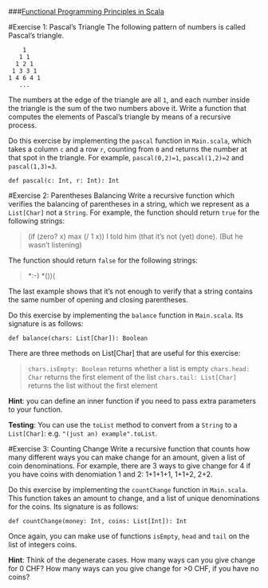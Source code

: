 ###[Functional Programming Principles in Scala](https://class.coursera.org/progfun-005)

#Exercise 1: Pascal’s Triangle
The following pattern of numbers is called Pascal’s triangle.
```
    1
   1 1
  1 2 1
 1 3 3 1
1 4 6 4 1
   ...
```

The numbers at the edge of the triangle are all `1`, and each number inside the triangle is the sum of the two numbers above it. Write a function that computes the elements of Pascal’s triangle by means of a recursive process.

Do this exercise by implementing the `pascal` function in `Main.scala`, which takes a column `c` and a row `r`, counting from `0` and returns the number at that spot in the triangle. For example, `pascal(0,2)=1`, `pascal(1,2)=2` and `pascal(1,3)=3`.
```
def pascal(c: Int, r: Int): Int
```
#Exercise 2: Parentheses Balancing
Write a recursive function which verifies the balancing of parentheses in a string, which we represent as a `List[Char]` not a `String`. For example, the function should return `true` for the following strings:

> (if (zero? x) max (/ 1 x))
> I told him (that it’s not (yet) done). (But he wasn’t listening)

The function should return `false` for the following strings:

> *:-)
> *())(

The last example shows that it’s not enough to verify that a string contains the same number of opening and closing parentheses.

Do this exercise by implementing the `balance` function in `Main.scala`. Its signature is as follows:
```
def balance(chars: List[Char]): Boolean
```
There are three methods on List[Char] that are useful for this exercise:

>`chars.isEmpty: Boolean` returns whether a list is empty
>`chars.head: Char` returns the first element of the list
>`chars.tail: List[Char]` returns the list without the first element

**Hint**: you can define an inner function if you need to pass extra parameters to your function.

**Testing**: You can use the `toList` method to convert from a `String` to a `List[Char]`: e.g. `"(just an) example".toList`.

#Exercise 3: Counting Change
Write a recursive function that counts how many different ways you can make change for an amount, given a list of coin denominations. For example, there are 3 ways to give change for 4 if you have coins with denomiation 1 and 2: 1+1+1+1, 1+1+2, 2+2.

Do this exercise by implementing the `countChange` function in `Main.scala`. This function takes an amount to change, and a list of unique denominations for the coins. Its signature is as follows:
````
def countChange(money: Int, coins: List[Int]): Int
````
Once again, you can make use of functions `isEmpty`, `head` and `tail` on the list of integers coins.

**Hint**: Think of the degenerate cases. How many ways can you give change for 0 CHF? How many ways can you give change for >0 CHF, if you have no coins?